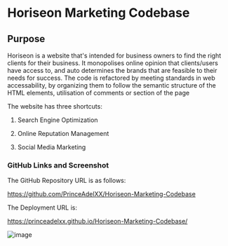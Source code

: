 # Horiseon Marketing Codebase

## Purpose 

Horiseon is a website that's intended for business owners to find the right clients for their business. It monopolises online opinion that clients/users have access to, and auto determines the brands that are feasible to their needs for success. The code is refactored by meeting standards in web accessability, by organizing them to follow the semantic structure of the HTML elements, utilisation of comments or section of the page

The website has three shortcuts:

1. Search Engine Optimization

2. Online Reputation Management

3. Social Media Marketing



### GitHub Links and Screenshot

The GitHub Repository URL is as follows:

https://github.com/PrinceAdelXX/Horiseon-Marketing-Codebase

The Deployment URL is:

https://princeadelxx.github.io/Horiseon-Marketing-Codebase/

![image](https://user-images.githubusercontent.com/24613646/88513122-916e6380-cf9c-11ea-89e4-c93b628fc830.png)